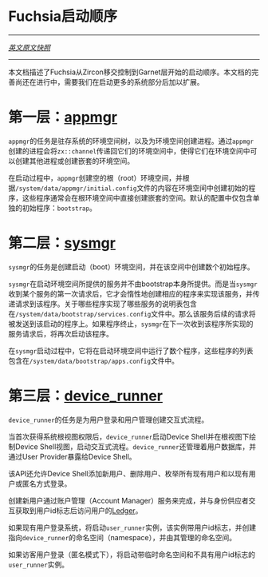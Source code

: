 <!-- Fuchsia Boot Sequence -->
Fuchsia启动顺序
=====================

---
[*英文原文快照*](https://github.com/fuchsia-mirror/docs/blob/03f968808eb88e38a741804ff25c07eb2d6935ae/the-book/boot_sequence.md)

---

<!-- 
This document describes the boot sequence for Fuchsia from the time the Zircon
layer hands control over to the Garnet layer.  This document is a work in
progress that will need to be extended as we bring up more of the system. -->

本文档描述了Fuchsia从Zircon移交控制到Garnet层开始的启动顺序。本文档的完善尚还在进行中，需要我们在启动更多的系统部分后加以扩展。

<!-- # Layer 1: [appmgr](https://fuchsia.googlesource.com/garnet/+/master/bin/appmgr) -->
# 第一层：[appmgr](https://github.com/fuchsia-mirror/garnet/tree/master/bin/appmgr)

<!-- 
`appmgr`'s job is to host the environment tree and help create
processes in these environments.  Processes created by `appmgr`
have an `zx::channel` back to their environment, which lets them create other
processes in their environment and to create nested environments. -->

`appmgr`的任务是驻存系统的环境空间树，以及为环境空间创建进程。通过`appmgr`创建的进程会将`zx::channel`传递回它们的环境空间中，使得它们在环境空间中可以创建其他进程或创建嵌套的环境空间。
<!-- 
At startup, `appmgr` creates an empty root environment and creates
the initial apps listed in `/system/data/appmgr/initial.config` in
that environment. Typically, these applications create environments nested
directly in the root environment. The default configuration contains one initial
app: `bootstrap`. -->

在启动过程中，`appmgr`创建空的根（root）环境空间，并根据`/system/data/appmgr/initial.config`文件的内容在环境空间中创建初始的程序，这些程序通常会在根环境空间中直接创建嵌套的空间。默认的配置中仅包含单独的初始程序：`bootstrap`。

<!-- 
# Layer 2: [sysmgr](https://fuchsia.googlesource.com/garnet/+/master/bin/sysmgr/) -->
# 第二层：[sysmgr](https://github.com/fuchsia-mirror/garnet/tree/master/bin/sysmgr)

<!-- `sysmgr`'s job is to create the boot environment and create a number of
 initial applications in the boot environment. -->

`sysmgr`的任务是创建启动（boot）环境空间，并在该空间中创建数个初始程序。
<!-- 
The services that `sysmgr` offers in the boot environment are not provided by
bootstrap itself. Instead, when `sysmgr` receives a request for a service for
the first time, `sysmgr` lazily creates the appropriate app to implement that
service and routes the request to that app. The table of which applications
implement which services is contained in the
`/system/data/bootstrap/services.config` file. Subsequent requests for the same
service are routed to the already running app. If the app terminates,
`sysmgr` will start it again the next time it receives a request for a
service implemented by that app. -->
`sysmgr`在启动环境空间所提供的服务并不由bootstrap本身所提供。而是当`sysmgr`收到某个服务的第一次请求后，它才会惰性地创建相应的程序来实现该服务，并传递请求到该程序。关于哪些程序实现了哪些服务的说明表包含在`/system/data/bootstrap/services.config`文件中。那么该服务后续的请求将被发送到该启动的程序上。如果程序终止，`sysmgr`在下一次收到该程序所实现的服务请求后，将再次启动该程序。

<!-- `sysmgr` also runs a number of applications in the boot environment at
startup. The list of applications to run at startup is contained in the
`/system/data/bootstrap/apps.config` file. -->
在`sysmgr`启动过程中，它将在启动环境空间中运行了数个程序，这些程序的列表包含在`/system/data/bootstrap/apps.config`文件中。

<!-- # Layer 3: [device_runner](https://fuchsia.googlesource.com/peridot/+/master/bin/device_runner/) -->
# 第三层：[device_runner](https://github.com/fuchsia-mirror/peridot/tree/master/bin/device_runner)

<!-- `device_runner`'s job is to setup the interactive flow for user login and user
management. -->
`device_runner`的任务是为用户登录和用户管理创建交互式流程。


<!-- It first gets access to the root view of the system, starts up Device Shell and
draws the Device Shell UI in the root view starting the interative flow. It also
manages a user database that is exposed to Device Shell via the User Provider
FIDL API. -->
当首次获得系统根视图权限后，`device_runner`启动Device Shell并在根视图下绘制Device Shell视图，启动交互式流程。`device_runner`还管理着用户数据库，并通过User Provider暴露给Device Shell。

<!-- This API allows the Device Shell to add a new user, delete an existing user,
enumerate all existing users and login as an existing user or in incognito mode. -->
该API还允许Device Shell添加新用户、删除用户、枚举所有现有用户和以现有用户或匿名方式登录。

<!-- Adding a new user is done using an Account Manager service that can talk to an
identity provider to get an id token to access the user's
[Ledger](https://fuchsia.googlesource.com/peridot/+/master/bin/ledger/). -->

创建新用户通过账户管理（Account Manager）服务来完成，并与身份供应者交互获取到用户id标志后访问用户的[Ledger](https://github.com/fuchsia-mirror/peridot/tree/master/bin/ledger)。

<!-- Logging-in as an existing user starts an instance of `user_runner` with that
user's id token and with a namespace that is mapped within and managed by
`device_runner`'s namespace. -->

如果现有用户登录系统，将启动`user_runner`实例，该实例带用户id标志，并创建指向`device_runner`的命名空间（namespace），并由其管理的命名空间。

<!-- Logging-in as a guest user (in incognito mode) starts an instance of
`user_runner` but without an id token and a temporary namespace. -->
如果访客用户登录（匿名模式下），将启动带临时命名空间和不具有用户id标志的`user_runner`实例。